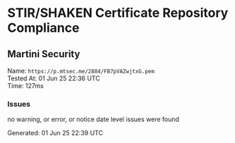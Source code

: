 # STIR/SHAKEN Certificate Repository Compliance

## Martini Security

Name: `https://p.mtsec.me/2884/FB7pVAZwjtxG.pem`\
Tested At: 01 Jun 25 22:36 UTC\
Time: 127ms

### Issues

no warning, or error, or notice date level issues were found

Generated: 01 Jun 25 22:39 UTC